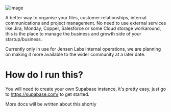 ![image](https://user-images.githubusercontent.com/99398403/221100014-1ef41c24-ec70-4cff-985b-1febfafd9df5.png)

A better way to organise your files, customer relationships, internal communications and project management. No need to use external services like Jira, Monday, Copper, Salesforce or some Cloud storage workaround, this is the place to manage the business and growth side of your startup/business.

Currently only in use for Jensen Labs internal operations, we are planning on making it more available to the wider community at a later date.

# How do I run this?
You will need to create your own Supabase instance, it's pretty easy, just go to https://supabase.com/ to get started.

More docs will be written about this shortly

